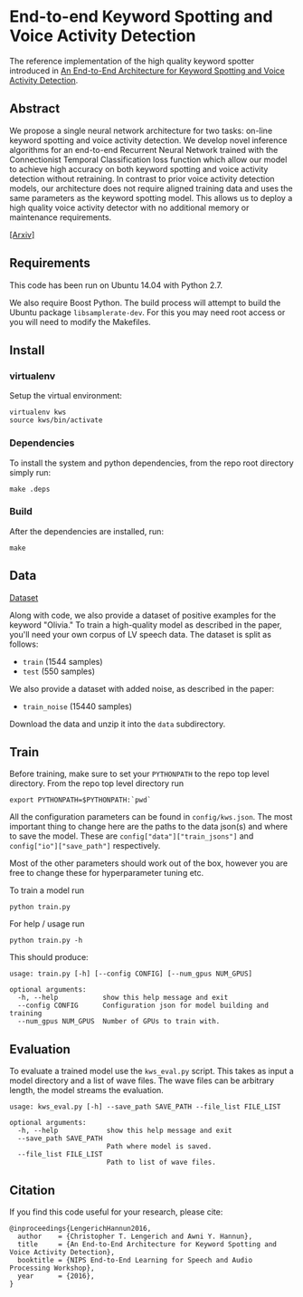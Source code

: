 # End-to-end Keyword Spotting and Voice Activity Detection

The reference implementation of the high quality keyword spotter introduced in [An End-to-End Architecture for Keyword
Spotting and Voice Activity Detection](https://arxiv.org/abs/1611.09405).

## Abstract

We propose a single neural network architecture for two tasks: on-line keyword
spotting and voice activity detection. We develop novel inference algorithms
for an end-to-end Recurrent Neural Network trained with the Connectionist
Temporal Classification loss function which allow our model to achieve high
accuracy on both keyword spotting and voice activity detection without
retraining. In contrast to prior voice activity detection models, our
architecture does not require aligned training data and uses the same
parameters as the keyword spotting model. This allows us to deploy a high
quality voice activity detector with no additional memory or maintenance
requirements.

[[Arxiv]](https://arxiv.org/abs/1611.09405)

## Requirements
This code has been run on Ubuntu 14.04 with Python 2.7.

We also require Boost Python. The build process will attempt to build the
Ubuntu package `libsamplerate-dev`. For this you may need root access or you
will need to modify the Makefiles.

## Install

### virtualenv

Setup the virtual environment:

```
virtualenv kws
source kws/bin/activate
```

### Dependencies

To install the system and python dependencies, from the repo root directory simply run:

```
make .deps
```

### Build

After the dependencies are installed, run:

```
make
```

## Data

[Dataset](https://drive.google.com/file/d/1wjJ7PYEJ8zFCoO6IEYaJyhxT266V1TKt/view?usp=sharing)

Along with code, we also provide a dataset of positive examples for the keyword "Olivia." To train a high-quality model as described in the paper, you'll need your own corpus of LV speech data. The dataset is split as follows:

* `train` (1544 samples)
* `test` (550 samples)

We also provide a dataset with added noise, as described in the paper:

* `train_noise` (15440 samples)

Download the data and unzip it into the `data` subdirectory.

## Train

Before training, make sure to set your `PYTHONPATH` to the repo top level
directory. From the repo top level directory run
```
export PYTHONPATH=$PYTHONPATH:`pwd`
```

All the configuration parameters can be found in `config/kws.json`. The most
important thing to change here are the paths to the data json(s) and where to
save the model. These are `config["data"]["train_jsons"]` and
`config["io"]["save_path"]` respectively.

Most of the other parameters should work out of the box, however you are free
to change these for hyperparameter tuning etc.

To train a model run
```
python train.py
```

For help / usage run

```
python train.py -h
```

This should produce:

```
usage: train.py [-h] [--config CONFIG] [--num_gpus NUM_GPUS]

optional arguments:
  -h, --help           show this help message and exit
  --config CONFIG      Configuration json for model building and training
  --num_gpus NUM_GPUS  Number of GPUs to train with.
```

## Evaluation

To evaluate a trained model use the `kws_eval.py` script. This takes as input a
model directory and a list of wave files. The wave files can be arbitrary
length, the model streams the evaluation.

```
usage: kws_eval.py [-h] --save_path SAVE_PATH --file_list FILE_LIST

optional arguments:
  -h, --help            show this help message and exit
  --save_path SAVE_PATH
                        Path where model is saved.
  --file_list FILE_LIST
                        Path to list of wave files.
```

## Citation

If you find this code useful for your research, please cite:
```
@inproceedings{LengerichHannun2016,
  author    = {Christopher T. Lengerich and Awni Y. Hannun},
  title     = {An End-to-End Architecture for Keyword Spotting and Voice Activity Detection},
  booktitle = {NIPS End-to-End Learning for Speech and Audio Processing Workshop},
  year      = {2016},
}
